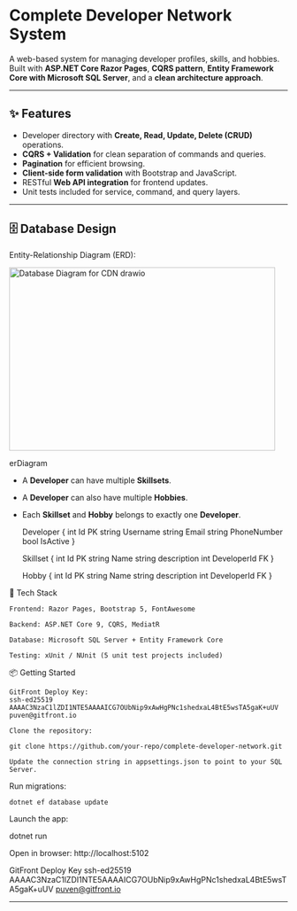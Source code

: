# Complete Developer Network System

A web-based system for managing developer profiles, skills, and hobbies.  
Built with **ASP.NET Core Razor Pages**, **CQRS pattern**, **Entity Framework Core with Microsoft SQL Server**, and a **clean architecture approach**.

---

## ✨ Features
- Developer directory with **Create, Read, Update, Delete (CRUD)** operations.
- **CQRS + Validation** for clean separation of commands and queries.
- **Pagination** for efficient browsing.
- **Client-side form validation** with Bootstrap and JavaScript.
- RESTful **Web API integration** for frontend updates.
- Unit tests included for service, command, and query layers.

---

## 🗄️ Database Design

Entity-Relationship Diagram (ERD):

<img width="481" height="331" alt="Database Diagram for CDN drawio" src="https://github.com/user-attachments/assets/3fac9219-d21c-4285-9dd7-2920a5fe3241" />

erDiagram
- A **Developer** can have multiple **Skillsets**.  
- A **Developer** can also have multiple **Hobbies**.  
- Each **Skillset** and **Hobby** belongs to exactly one **Developer**.

    Developer {
        int Id PK
        string Username
        string Email
        string PhoneNumber
        bool IsActive
    }

    Skillset {
        int Id PK
        string Name
        string description
        int DeveloperId FK
    }

    Hobby {
        int Id PK
        string Name
        string description
        int DeveloperId FK
    }

🚀 Tech Stack

    Frontend: Razor Pages, Bootstrap 5, FontAwesome

    Backend: ASP.NET Core 9, CQRS, MediatR

    Database: Microsoft SQL Server + Entity Framework Core

    Testing: xUnit / NUnit (5 unit test projects included)

📦 Getting Started

    GitFront Deploy Key:
    ssh-ed25519 AAAAC3NzaC1lZDI1NTE5AAAAICG7OUbNip9xAwHgPNc1shedxaL4BtE5wsTA5gaK+uUV puven@gitfront.io
    
    Clone the repository:
    
    git clone https://github.com/your-repo/complete-developer-network.git

    Update the connection string in appsettings.json to point to your SQL Server.

Run migrations:

    dotnet ef database update

Launch the app:

   dotnet run

  Open in browser: http://localhost:5102

GitFront Deploy Key
ssh-ed25519 AAAAC3NzaC1lZDI1NTE5AAAAICG7OUbNip9xAwHgPNc1shedxaL4BtE5wsTA5gaK+uUV puven@gitfront.io


---

